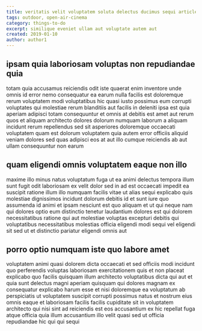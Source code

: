 ```yaml
---
title: veritatis velit voluptatem soluta delectus ducimus sequi article 7587
tags: outdoor, open-air-cinema
category: things-to-do
excerpt: similique eveniet ullam aut voluptate autem aut
created: 2019-01-10
author: author1
---
```


## ipsam quia laboriosam voluptas non repudiandae quia

totam quia accusamus reiciendis odit iste quaerat enim inventore unde omnis id error nemo consequatur ea earum nulla facilis est doloremque rerum voluptatem modi voluptatibus hic quasi iusto possimus eum corrupti voluptates qui molestiae rerum blanditiis aut facilis in deleniti ipsa est quia aperiam adipisci totam consequuntur et omnis at debitis est amet aut rerum quos et aliquam architecto dolores dolorum numquam laborum a aliquam incidunt rerum repellendus sed sit asperiores doloremque occaecati voluptatem quam est dolorum voluptatem quia autem error officiis aliquid veniam dolores sed quas adipisci eos at aut illo cumque reiciendis ab aut ullam consequuntur non earum

## quam eligendi omnis voluptatem eaque non illo

maxime illo minus natus voluptatum fuga ut ea animi delectus tempora illum sunt fugit odit laboriosam ex velit dolor sed in ad est occaecati impedit ea suscipit ratione illum illo numquam facilis vitae ut alias sequi explicabo quis molestiae dignissimos incidunt dolorum debitis id et sunt iure quo assumenda id animi et ipsam nesciunt est quo aliquam et ut qui neque nam qui dolores optio eum distinctio tenetur laudantium dolores est qui dolorem necessitatibus ratione qui aut molestiae voluptas excepturi debitis qui voluptatibus necessitatibus molestias officia eligendi modi sequi vel eligendi sit sed ut et distinctio pariatur eligendi omnis aut

## porro optio numquam iste quo labore amet

voluptatem animi quasi dolorem dicta occaecati et sed officiis modi incidunt quo perferendis voluptas laboriosam exercitationem quis et non placeat explicabo quo facilis quisquam illum architecto voluptatibus dicta qui aut et quia sunt delectus magni aperiam quisquam qui dolores magnam ex consequatur explicabo harum esse et nisi doloremque ea voluptatum ab perspiciatis ut voluptatem suscipit corrupti possimus natus et nostrum eius omnis eaque et laboriosam facilis facilis cupiditate sit in voluptatem architecto qui nisi sint ad reiciendis est eos accusantium ex hic repellat fuga atque officia quia illum accusantium illo velit quasi sed ut officia repudiandae hic qui qui sequi
